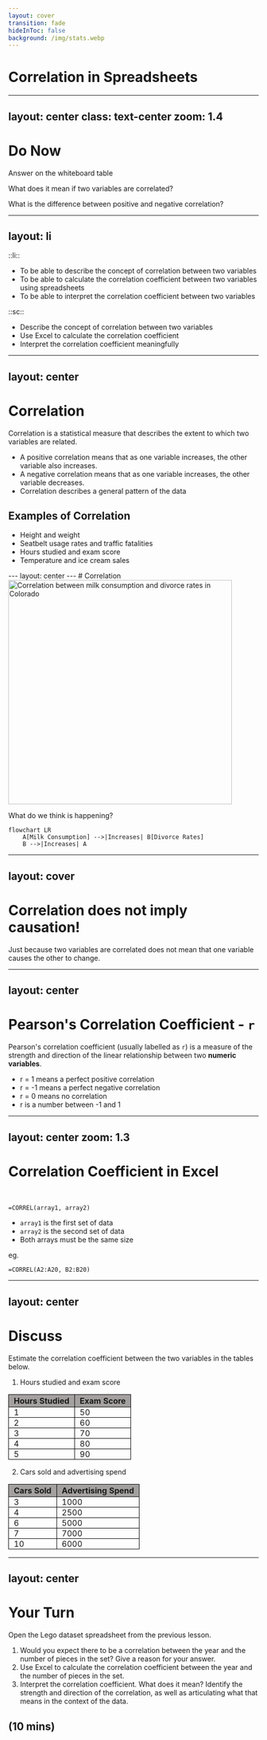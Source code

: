 ```yaml
---
layout: cover
transition: fade
hideInToc: false
background: /img/stats.webp
---
```


# Correlation in Spreadsheets

---
layout: center
class: text-center
zoom: 1.4
---

# Do Now

Answer on the whiteboard table

What does it mean if two variables are correlated?

What is the difference between positive and negative correlation?

---
layout: li
---

::li::
- To be able to describe the concept of correlation between two variables
- To be able to calculate the correlation coefficient between two variables using spreadsheets
- To be able to interpret the correlation coefficient between two variables

::sc::
- Describe the concept of correlation between two variables
- Use Excel to calculate the correlation coefficient
- Interpret the correlation coefficient meaningfully

---
layout: center
---

# Correlation

Correlation is a statistical measure that describes the extent to which two variables are related.
- A positive correlation means that as one variable increases, the other variable also increases.
- A negative correlation means that as one variable increases, the other variable decreases.
- Correlation describes a general pattern of the data

## Examples of Correlation

<v-clicks>

- Height and weight
- Seatbelt usage rates and traffic fatalities
- Hours studied and exam score
- Temperature and ice cream sales

</v-clicks>
---
layout: center
---
# Correlation

<img src="/img/milk-divorce.svg" alt="Correlation between milk consumption and divorce rates in Colorado" width="450px"/>

What do we think is happening?

```mermaid
flowchart LR
    A[Milk Consumption] -->|Increases| B[Divorce Rates]
    B -->|Increases| A
```
---
layout: cover
---

# Correlation does not imply causation!

Just because two variables are correlated does not mean that one variable causes the other to change.

---
layout: center
---

# Pearson's Correlation Coefficient - `r`

Pearson's correlation coefficient (usually labelled as `r`) is a measure of the strength and direction of the linear relationship between two **numeric variables**.

- r = 1 means a perfect positive correlation
- r = -1 means a perfect negative correlation
- r = 0 means no correlation
- r is a number between -1 and 1

---
layout: center
zoom: 1.3
---

# Correlation Coefficient in Excel
<br/>

`=CORREL(array1, array2)`

- `array1` is the first set of data
- `array2` is the second set of data
- Both arrays must be the same size

eg. 

`=CORREL(A2:A20, B2:B20)`

---
layout: center
---

# Discuss

Estimate the correlation coefficient between the two variables in the tables below.

1. Hours studied and exam score

| Hours Studied | Exam Score |
|---------------|------------|
| 1             | 50         |
| 2             | 60         |
| 3             | 70         |
| 4             | 80         |
| 5             | 90         |

2. Cars sold and advertising spend

| Cars Sold | Advertising Spend |
|-----------|------------------|
| 3         | 1000             |
| 4         | 2500             |
| 6         | 5000             |
| 7         | 7000             |
| 10        | 6000             |

<style>
th {
  background-color:rgb(164, 160, 160);
  font-weight: bold;
  border: 1px solid black;
  padding: 2px 10px;
}
td {
  border-collapse: collapse;
  border: 1px solid black;
  padding: 0px 10px;
}
</style>

---
layout: center
---
# Your Turn

Open the Lego dataset spreadsheet from the previous lesson. 

1. Would you expect there to be a correlation between the year and the number of pieces in the set? Give a reason for your answer.
2. Use Excel to calculate the correlation coefficient between the year and the number of pieces in the set.
3. Interpret the correlation coefficient. What does it mean? Identify the strength and direction of the correlation, as well as articulating what that means in the context of the data.

(10 mins)
---